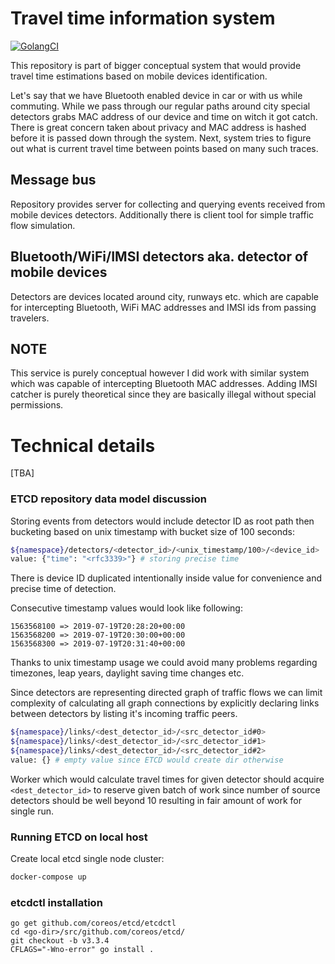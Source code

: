 # Travel time information system
[![GolangCI](https://golangci.com/badges/github.com/jozuenoon/message_bus.svg)](https://golangci.com/r/github.com/jozuenoon/message_bus)


This repository is part of bigger conceptual system that would
provide travel time estimations based on mobile devices identification.

Let's say that we have Bluetooth enabled device in car or with us
while commuting. While we pass through our regular paths around
city special detectors grabs MAC address of our device and time
on witch it got catch. There is great concern taken about privacy
and MAC address is hashed before it is passed down through the system.
Next, system tries to figure out what is current travel time 
between points based on many such traces.

## Message bus

Repository provides server for collecting and querying
events received from mobile devices detectors. Additionally 
there is client tool for simple traffic flow simulation.

## Bluetooth/WiFi/IMSI detectors aka. detector of mobile devices

Detectors are devices located around city, runways etc. which
are capable for intercepting Bluetooth, WiFi MAC addresses and
IMSI ids from passing travelers.

## NOTE

This service is purely conceptual however I did work with similar
system which was capable of intercepting Bluetooth MAC addresses.
Adding IMSI catcher is purely theoretical since they are 
basically illegal without special permissions.

# Technical details

[TBA]

### ETCD repository data model discussion

Storing events from detectors would include detector ID as root path
then bucketing based on unix timestamp with bucket size of 100 seconds:
```bash
${namespace}/detectors/<detector_id>/<unix_timestamp/100>/<device_id>
value: {"time": "<rfc3339>"} # storing precise time
```

There is device ID duplicated intentionally inside value for convenience and
precise time of detection.

Consecutive timestamp values would look like following:
```$xslt
1563568100 => 2019-07-19T20:28:20+00:00
1563568200 => 2019-07-19T20:30:00+00:00
1563568300 => 2019-07-19T20:31:40+00:00
```

Thanks to unix timestamp usage we could avoid many problems regarding timezones,
leap years, daylight saving time changes etc.

Since detectors are representing directed graph of traffic flows we can
limit complexity of calculating all graph connections by explicitly declaring
links between detectors by listing it's incoming traffic peers.
```bash
${namespace}/links/<dest_detector_id>/<src_detector_id#0>
${namespace}/links/<dest_detector_id>/<src_detector_id#1>
${namespace}/links/<dest_detector_id>/<src_detector_id#2>
value: {} # empty value since ETCD would create dir otherwise
```



Worker which would calculate travel times for given detector should acquire
`<dest_detector_id>` to reserve given batch of work since number of source detectors
should be well beyond 10 resulting in fair amount of work for single run.

### Running ETCD on local host

Create local etcd single node cluster:
```bash
docker-compose up
```


### etcdctl installation

```
go get github.com/coreos/etcd/etcdctl
cd <go-dir>/src/github.com/coreos/etcd/
git checkout -b v3.3.4
CFLAGS="-Wno-error" go install .
```
